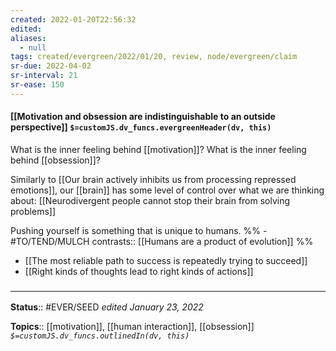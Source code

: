 ```yaml
---
created: 2022-01-20T22:56:32 
edited: 
aliases:
  - null
tags: created/evergreen/2022/01/20, review, node/evergreen/claim
sr-due: 2022-04-02
sr-interval: 21
sr-ease: 150
---
```


#### [[Motivation and obsession are indistinguishable to an outside perspective]] `$=customJS.dv_funcs.evergreenHeader(dv, this)`

What is the inner feeling behind [[motivation]]? What is the inner feeling behind [[obsession]]?

Similarly to [[Our brain actively inhibits us from processing repressed emotions]], our [[brain]] has some level of control over what we are thinking about: [[Neurodivergent people cannot stop their brain from solving problems]]

Pushing yourself is something that is unique to humans.
%% - #TO/TEND/MULCH contrasts:: [[Humans are a product of evolution]] %%
- [[The most reliable path to success is repeatedly trying to succeed]]
- [[Right kinds of thoughts lead to right kinds of actions]]
### <hr class="footnote"/>

**Status**:: #EVER/SEED 
*edited January 23, 2022*

**Topics**:: [[motivation]], [[human interaction]], [[obsession]]
*`$=customJS.dv_funcs.outlinedIn(dv, this)`*
